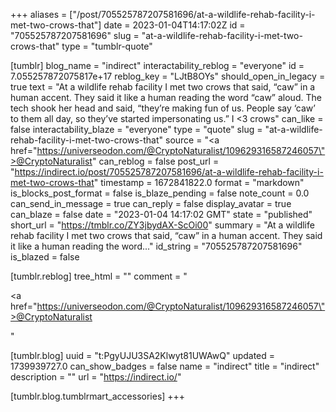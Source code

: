 +++
aliases = ["/post/705525787207581696/at-a-wildlife-rehab-facility-i-met-two-crows-that"]
date = 2023-01-04T14:17:02Z
id = "705525787207581696"
slug = "at-a-wildlife-rehab-facility-i-met-two-crows-that"
type = "tumblr-quote"

[tumblr]
blog_name = "indirect"
interactability_reblog = "everyone"
id = 7.055257872075817e+17
reblog_key = "LJtB8OYs"
should_open_in_legacy = true
text = "At a wildlife rehab facility I met two crows that said, &ldquo;caw&rdquo; in a human accent. They said it like a human reading the word &ldquo;caw&rdquo; aloud. The tech shook her head and said, &ldquo;they&rsquo;re making fun of us. People say &lsquo;caw&rsquo; to them all day, so they&rsquo;ve started impersonating us.&rdquo; I &lt;3 crows"
can_like = false
interactability_blaze = "everyone"
type = "quote"
slug = "at-a-wildlife-rehab-facility-i-met-two-crows-that"
source = "<a href=\"https://universeodon.com/@CryptoNaturalist/109629316587246057\">@CryptoNaturalist</a>"
can_reblog = false
post_url = "https://indirect.io/post/705525787207581696/at-a-wildlife-rehab-facility-i-met-two-crows-that"
timestamp = 1672841822.0
format = "markdown"
is_blocks_post_format = false
is_blaze_pending = false
note_count = 0.0
can_send_in_message = true
can_reply = false
display_avatar = true
can_blaze = false
date = "2023-01-04 14:17:02 GMT"
state = "published"
short_url = "https://tmblr.co/ZY3jbydAX-ScOi00"
summary = "At a wildlife rehab facility I met two crows that said, “caw” in a human accent. They said it like a human reading the word..."
id_string = "705525787207581696"
is_blazed = false

[tumblr.reblog]
tree_html = ""
comment = "<p><a href=\"https://universeodon.com/@CryptoNaturalist/109629316587246057\">@CryptoNaturalist</a></p>"

[tumblr.blog]
uuid = "t:PgyUJU3SA2Klwyt81UWAwQ"
updated = 1739939727.0
can_show_badges = false
name = "indirect"
title = "indirect"
description = ""
url = "https://indirect.io/"

[tumblr.blog.tumblrmart_accessories]
+++
